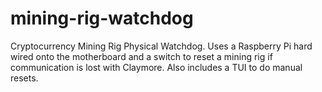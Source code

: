 # mining-rig-watchdog
Cryptocurrency Mining Rig Physical Watchdog. Uses a Raspberry Pi hard wired onto the motherboard and a switch to reset a mining rig if communication is lost with Claymore. Also includes a TUI to do manual resets.
